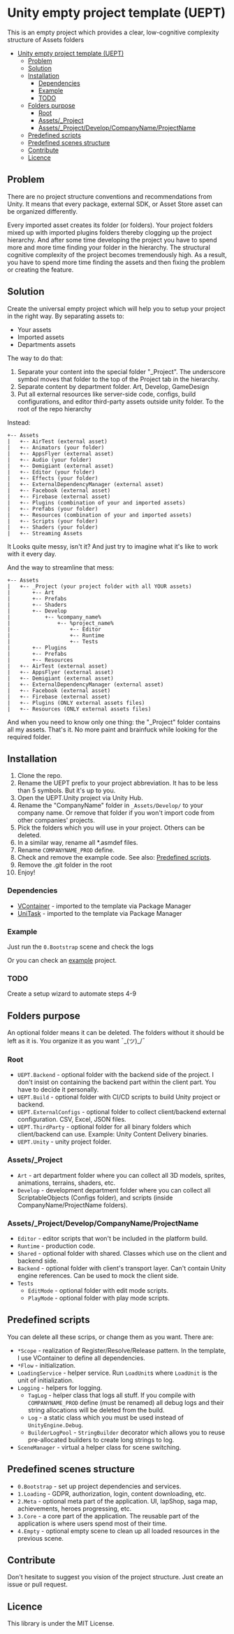 Unity empty project template (UEPT)
===

This is an empty project which provides a clear, low-cognitive complexity structure of Assets folders

<!-- TOC -->
* [Unity empty project template (UEPT)](#unity-empty-project-template--uept-)
  * [Problem](#problem)
  * [Solution](#solution)
  * [Installation](#installation)
    * [Dependencies](#dependencies)
    * [Example](#example)
    * [TODO](#todo)
  * [Folders purpose](#folders-purpose)
    * [Root](#root)
    * [Assets/_Project](#assets-_-project)
    * [Assets/_Project/Develop/CompanyName/ProjectName](#assets-_-projectdevelopcompanynameprojectname)
  * [Predefined scripts](#predefined-scripts)
  * [Predefined scenes structure](#predefined-scenes-structure)
  * [Contribute](#contribute)
  * [Licence](#licence)
<!-- TOC -->

## Problem

There are no project structure conventions and recommendations from Unity. It means that every package, external SDK, or Asset Store asset can be organized differently.

Every imported asset creates its folder (or folders). Your project folders mixed up with imported plugins folders thereby clogging up the project hierarchy.
And after some time developing the project you have to spend more and more time finding your folder in the hierarchy.
The structural cognitive complexity of the project becomes tremendously high. As a result, you have to spend more time finding the assets and then fixing the problem or creating the feature.

## Solution

Create the universal empty project which will help you to setup your project in the right way. By separating assets to:
- Your assets
- Imported assets
- Departments assets

The way to do that:
1. Separate your content into the special folder "_Project". The underscore symbol moves that folder to the top of the Project tab in the hierarchy.
2. Separate content by department folder. Art, Develop, GameDesign
3. Put all external resources like server-side code, configs, build configurations, and editor third-party assets outside unity folder. To the root of the repo hierarchy

Instead:
```
+-- Assets
|   +-- AirTest (external asset)
|   +-- Animators (your folder)
|   +-- AppsFlyer (external asset)
|   +-- Audio (your folder)
|   +-- Demigiant (external asset)
|   +-- Editor (your folder)
|   +-- Effects (your folder)
|   +-- ExternalDependencyManager (external asset)
|   +-- Facebook (external asset)
|   +-- Firebase (external asset)
|   +-- Plugins (combination of your and imported assets)
|   +-- Prefabs (your folder)
|   +-- Resources (combination of your and imported assets)
|   +-- Scripts (your folder)
|   +-- Shaders (your folder)
|   +-- Streaming Assets
```

It Looks quite messy, isn't it? And just try to imagine what it's like to work with it every day.

And the way to streamline that mess:
```
+-- Assets
|   +-- _Project (your project folder with all YOUR assets)
|       +-- Art
|       +-- Prefabs
|       +-- Shaders
|       +-- Develop
|           +-- %company_name%
|               +-- %project_name%
|                   +-- Editor
|                   +-- Runtime
|                   +-- Tests
|       +-- Plugins
|       +-- Prefabs
|       +-- Resources
|   +-- AirTest (external asset)
|   +-- AppsFlyer (external asset)
|   +-- Demigiant (external asset)
|   +-- ExternalDependencyManager (external asset)
|   +-- Facebook (external asset)
|   +-- Firebase (external asset)
|   +-- Plugins (ONLY external assets files)
|   +-- Resources (ONLY external assets files)
```

And when you need to know only one thing: the "_Project" folder contains all my assets. That's it. No more paint and brainfuck while looking for the required folder.

## Installation
1. Clone the repo.
2. Rename the UEPT prefix to your project abbreviation. It has to be less than 5 symbols. But it's up to you.
3. Open the UEPT.Unity project via Unity Hub.
4. Rename the "CompanyName" folder in `_Assets/Develop/` to your company name. Or remove that folder if you won't import code from other companies' projects.
5. Pick the folders which you will use in your project. Others can be deleted.
6. In a similar way, rename all *.asmdef files.
7. Rename `COMPANYNAME_PROD` define.
8. Check and remove the example code. See also: [Predefined scripts](#predefined-scripts).
9. Remove the .git folder in the root
10. Enjoy!

### Dependencies
- [VContainer](https://github.com/hadashiA/VContainer) - imported to the template via Package Manager
- [UniTask](https://github.com/Cysharp/UniTask) - imported to the template via Package Manager

### Example
Just run the `0.Bootstrap` scene and check the logs

Or you can check an [example](https://github.com/vangogih/UEPT.Example) project.

### TODO
Create a setup wizard to automate steps 4-9

## Folders purpose

An optional folder means it can be deleted. The folders without it should be left as it is. You organize it as you want ¯\_(ツ)_/¯

### Root
- `UEPT.Backend` - optional folder with the backend side of the project. I don't insist on containing the backend part within the client part. You have to decide it personally.
- `UEPT.Build` - optional folder with CI/CD scripts to build Unity project or backend.
- `UEPT.ExternalConfigs` - optional folder to collect client/backend external configuration. CSV, Excel, JSON files.
- `UEPT.ThirdParty` - optional folder for all binary folders which client/backend can use. Example: Unity Content Delivery binaries.
- `UEPT.Unity` - unity project folder.

### Assets/_Project
- `Art` - art department folder where you can collect all 3D models, sprites, animations, terrains, shaders, etc.
- `Develop` - development department folder where you can collect all ScriptableObjects (Configs folder), and scripts (inside CompanyName/ProjectName folders).

### Assets/_Project/Develop/CompanyName/ProjectName
- `Editor` - editor scripts that won't be included in the platform build.
- `Runtime` - production code.
- `Shared` - optional folder with shared. Classes which use on the client and backend side.
- `Backend` - optional folder with client's transport layer. Can't contain Unity engine references. Can be used to mock the client side.
- `Tests`
  - `EditMode` - optional folder with edit mode scripts.
  - `PlayMode` - optional folder with play mode scripts.

## Predefined scripts

You can delete all these scrips, or change them as you want. There are:

- `*Scope` - realization of Register/Resolve/Release pattern. In the template, I use VContainer to define all dependencies.
- `*Flow` - initialization.
- `LoadingService` - helper service. Run `LoadUnit`s where `LoadUnit` is the unit of initialization.
- `Logging` - helpers for logging.
  - `TagLog` - helper class that logs all stuff.
    If you compile with `COMPANYNAME_PROD` define (must be renamed) all debug logs and their string allocations will be deleted from the build.
  - `Log` - a static class which you must be used instead of `UnityEngine.Debug`.
  - `BuilderLogPool` - `StringBuilder` decorator which allows you to reuse pre-allocated builders to create long strings to log.
- `SceneManager` - virtual a helper class for scene switching.

## Predefined scenes structure

- `0.Bootstrap` - set up project dependencies and services.
- `1.Loading` - GDPR, authorization, login, content downloading, etc.
- `2.Meta` - optional meta part of the application. UI, IapShop, saga map, achievements, heroes progressing, etc.
- `3.Core` - a core part of the application. The reusable part of the application is where users spend most of their time.
- `4.Empty` - optional empty scene to clean up all loaded resources in the previous scene.

## Contribute

Don't hesitate to suggest you vision of the project structure. Just create an issue or pull request.

## Licence
This library is under the MIT License.
